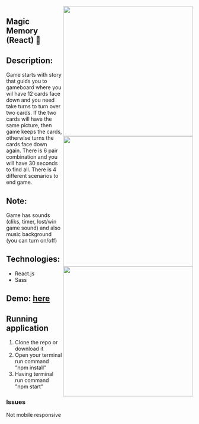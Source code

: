 <img src="https://user-images.githubusercontent.com/102720711/205870474-dac0c1ff-3eeb-4695-9ae3-d1fd776ebcb8.png" width = "350" align="right" /> 
<img src="https://user-images.githubusercontent.com/102720711/205870890-b0ce68aa-c905-4901-b218-ec120e5b8627.png" width = "350" align="right" />
<img src="https://user-images.githubusercontent.com/102720711/205870699-bf3ce9b0-a659-452c-95a2-65f011a9a5fd.png" width = "350" align="right" />

## Magic Memory (React) :crystal_ball:
## Description: 
Game starts with story that guids you to gameboard where you wil have 12 cards face down and you need take turns to turn over two cards. If the two cards will have the same picture, then game keeps the cards,
otherwise turns the cards face down again. There is 6 pair combination and you will have 30 seconds to find all. There is 4 different scenarios to end game.</br>


## Note: 
Game has sounds (cliks, timer, lost/win game sound) and also music background (you can turn on/off)

## Technologies:
- React.js
- Sass

 ## Demo: [here](https://magic-memory-ldz0.onrender.com) </br>

## Running application
1. Clone the repo or download it
2. Open your terminal  run command "npm install" 
3. Having terminal run command "npm start"

### Issues
Not mobile responsive
